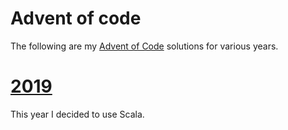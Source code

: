 # Advent of code

The following are my [Advent of Code](https://adventofcode.com/) solutions for various years.

# [2019](https://github.com/volker48/advent-of-code/tree/master/2019)

This year I decided to use Scala.
